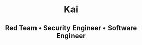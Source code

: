 <!-- Hero Banner -->
<div align="center">

# Kai

## Red Team • Security Engineer • Software Engineer

</div>
